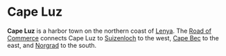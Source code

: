 # Cape Luz

**Cape Luz** is a harbor town on the northern coast of [Lenya](../../ch-1-welcome-to-mote/esterfell/lenya/lenya.md). The [Road of Commerce](road-of-commerce.md) connects Cape Luz to [Suizenloch](suizenloch.md) to the west, [Cape Bec](cape-bec/cape-bec.md) to the east, and [Norgrad](norgrad.md) to the south.
